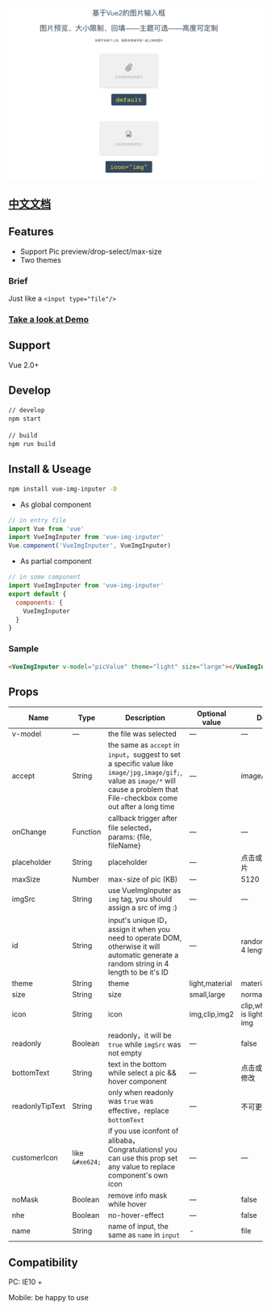 <img src="./src/images/demo.png">

## [中文文档](https://github.com/waynecz/vue-img-inputer/blob/master/README-CN.MD)

## Features

* Support Pic preview/drop-select/max-size
* Two themes

### Brief

Just like a `<input type="file"/>`

### [Take a look at Demo](http://waynecz.github.io/VueImgInputer/index.html)

## Support

Vue 2.0+

## Develop

```bash
// develop
npm start

// build
npm run build
```

## Install & Useage

```bash
npm install vue-img-inputer -D
```

* As global component

```javascript
// in entry file
import Vue from 'vue'
import VueImgInputer from 'vue-img-inputer'
Vue.component('VueImgInputer', VueImgInputer)
```

* As partial component

```javascript
// in some component
import VueImgInputer from 'vue-img-inputer'
export default {
  components: {
    VueImgInputer
  }
}
```

### Sample

```html
<VueImgInputer v-model="picValue" theme="light" size="large"></VueImgInputer>
```

## Props

| Name            | Type            | Description                                                                                                                                                                         | Optional value | Default                                  |
| --------------- | --------------- | ----------------------------------------------------------------------------------------------------------------------------------------------------------------------------------- | -------------- | ---------------------------------------- |
| v-model         | —               | the file was selected                                                                                                                                                               | —              | —                                        |
| accept          | String          | the same as `accept` in `input`，suggest to set a specific value like `image/jpg,image/gif;`, value as `image/*` will cause a problem that File-checkbox come out after a long time | —              | image/\*,video/\*;                       |
| onChange        | Function        | callback trigger after file selected，params: {file, fileName}                                                                                                                      | —              | —                                        |
| placeholder     | String          | placeholder                                                                                                                                                                         | —              | 点击或拖拽选择图片                       |
| maxSize         | Number          | max-size of pic (KB)                                                                                                                                                                | —              | 5120                                     |
| imgSrc          | String          | use VueImgInputer as `img` tag, you should assign a src of img :)                                                                                                                   | —              | —                                        |
| id              | String          | input's unique ID，assign it when you need to operate DOM, otherwise it will automatic generate a random string in 4 length to be it's ID                                           | —              | random string in 4 length                |
| theme           | String          | theme                                                                                                                                                                               | light,material | material                                 |
| size            | String          | size                                                                                                                                                                                | small,large    | normal                                   |
| icon            | String          | icon                                                                                                                                                                                | img,clip,img2  | clip,when theme is light, default is img |
| readonly        | Boolean         | readonly，it will be `true` while `imgSrc` was not empty                                                                                                                            | —              | false                                    |
| bottomText      | String          | text in the bottom while select a pic && hover component                                                                                                                            | —              | 点击或拖拽图片以修改                     |
| readonlyTipText | String          | only when readonly was `true` was effective，replace `bottomText`                                                                                                                   | —              | 不可更改                                 |
| customerIcon    | like `&#xe624;` | if you use iconfont of alibaba，Congratulations! you can use this prop set any value to replace component's own icon                                                                | —              | —                                        |
| noMask          | Boolean         | remove info mask while hover                                                                                                                                                        | —              | false                                    |
| nhe             | Boolean         | no-hover-effect                                                                                                                                                                     | —              | false                                    |
| name            | String          | name of input, the same as `name` in `input`                                                                                                                                        | -              | file                                     |

## Compatibility

PC: IE10 +

Mobile: be happy to use
